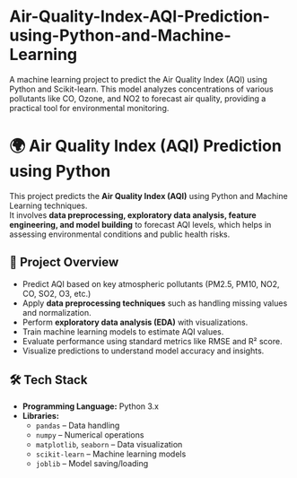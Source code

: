 # Air-Quality-Index-AQI-Prediction-using-Python-and-Machine-Learning
A machine learning project to predict the Air Quality Index (AQI) using Python and Scikit-learn. This model analyzes concentrations of various pollutants like CO, Ozone, and NO2 to forecast air quality, providing a practical tool for environmental monitoring.
# 🌍 Air Quality Index (AQI) Prediction using Python

This project predicts the **Air Quality Index (AQI)** using Python and Machine Learning techniques.  
It involves **data preprocessing, exploratory data analysis, feature engineering, and model building** to forecast AQI levels, which helps in assessing environmental conditions and public health risks.

## 📌 Project Overview
- Predict AQI based on key atmospheric pollutants (PM2.5, PM10, NO2, CO, SO2, O3, etc.)
- Apply **data preprocessing techniques** such as handling missing values and normalization.
- Perform **exploratory data analysis (EDA)** with visualizations.
- Train machine learning models to estimate AQI values.
- Evaluate performance using standard metrics like RMSE and R² score.
- Visualize predictions to understand model accuracy and insights.

## 🛠️ Tech Stack
- **Programming Language:** Python 3.x  
- **Libraries:**  
  - `pandas` – Data handling  
  - `numpy` – Numerical operations  
  - `matplotlib`, `seaborn` – Data visualization  
  - `scikit-learn` – Machine learning models  
  - `joblib` – Model saving/loading  


